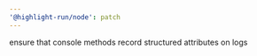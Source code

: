 ```yaml
---
'@highlight-run/node': patch
---
```


ensure that console methods record structured attributes on logs
